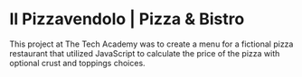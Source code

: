 # Il Pizzavendolo | Pizza &amp; Bistro

This project at The Tech Academy was to create a menu for a fictional pizza restaurant that utilized JavaScript to calculate the price of the pizza with optional crust and toppings choices.
